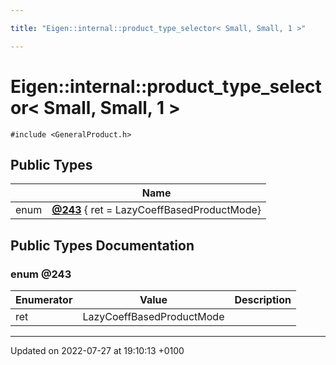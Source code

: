 ```yaml
---

title: "Eigen::internal::product_type_selector< Small, Small, 1 >"

---
```


# Eigen::internal::product_type_selector< Small, Small, 1 >






`#include <GeneralProduct.h>`

## Public Types

|                | Name           |
| -------------- | -------------- |
| enum| **[@243](http://example.org/classes/structeigen_1_1internal_1_1product__type__selector_3_01small_00_01small_00_011_01_4/#enum-@243)** { ret = LazyCoeffBasedProductMode} |

## Public Types Documentation

### enum @243

| Enumerator | Value | Description |
| ---------- | ----- | ----------- |
| ret | LazyCoeffBasedProductMode|   |




-------------------------------

Updated on 2022-07-27 at 19:10:13 +0100